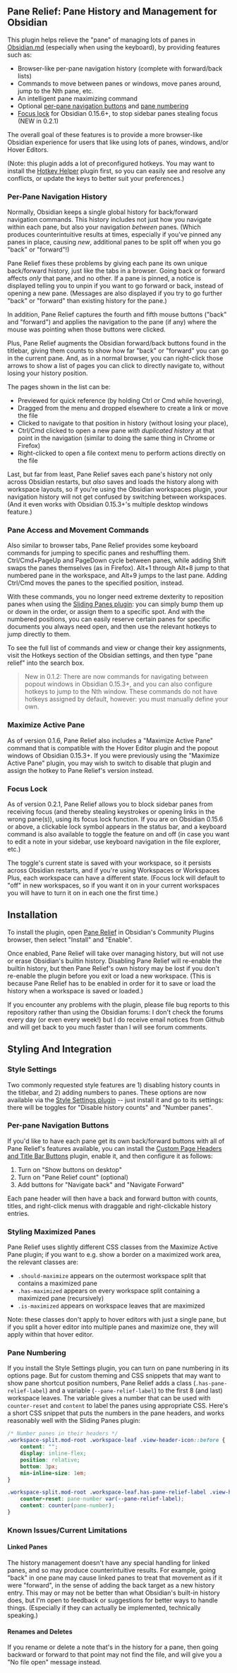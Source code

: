 ## Pane Relief: Pane History and Management for Obsidian

This plugin helps relieve the "pane" of managing lots of panes in [Obsidian.md](https://obsidian.md) (especially when using the keyboard), by providing features such as:

- Browser-like per-pane navigation history (complete with forward/back lists)
- Commands to move between panes or windows, move panes around, jump to the Nth pane, etc.
- An intelligent pane maximizing command
- Optional [per-pane navigation buttons](#per-pane-navigation-buttons) and [pane numbering](#pane-numbering)
- [Focus lock](#focus-lock) for Obsidian 0.15.6+, to stop sidebar panes stealing focus (NEW in 0.2.1)

The overall goal of these features is to provide a more browser-like Obsidian experience for users that like using lots of panes, windows, and/or Hover Editors.

(Note: this plugin adds a lot of preconfigured hotkeys.  You may want to install the [Hotkey Helper](https://obsidian.md/plugins?id=hotkey-helper) plugin first, so you can easily see and resolve any conflicts, or update the keys to better suit your preferences.)

### Per-Pane Navigation History

Normally, Obsidian keeps a single global history for back/forward navigation commands.  This history includes not just how you navigate within each pane, but also your navigation *between* panes.  (Which produces counterintuitive results at times, especially if you've pinned any panes in place, causing *new*, additional panes to be split off when you go "back" or "forward"!)

Pane Relief fixes these problems by giving each pane its own unique back/forward history, just like the tabs in a browser.  Going back or forward affects *only* that pane, and no other.  If a pane is pinned, a notice is displayed telling you to unpin if you want to go forward or back, instead of opening a new pane.  (Messages are also displayed if you try to go further "back" or "forward" than existing history for the pane.)

In addition, Pane Relief captures the fourth and fifth mouse buttons ("back" and "forward") and applies the navigation to the pane (if any) where the mouse was pointing when those buttons were clicked.

Plus, Pane Relief augments the Obsidian forward/back buttons found in the titlebar, giving them counts to show how far "back" or "forward" you can go in the current pane.  And, as in a normal browser, you can right-click those arrows to show a list of pages you can click to directly navigate to, without losing your history position.

The pages shown in the list can be:

- Previewed for quick reference (by holding Ctrl or Cmd while hovering),
- Dragged from the menu and dropped elsewhere to create a link or move the file
- Clicked to navigate to that position in history (without losing your place),
- Ctrl/Cmd clicked to open a new pane *with duplicated history* at that point in the navigation (similar to doing the same thing in Chrome or Firefox)
- Right-clicked to open a file context menu to perform actions directly on the file

Last, but far from least, Pane Relief saves each pane's history not only across Obsidian restarts, but *also* saves and loads the history along with workspace layouts, so if you're using the Obsidian workspaces plugin, your navigation history will not get confused by switching between workspaces.  (And it even works with Obsidian 0.15.3+'s multiple desktop windows feature.)

### Pane Access and Movement Commands

Also similar to browser tabs, Pane Relief provides some keyboard commands for jumping to specific panes and reshuffling them.  Ctrl/Cmd+PageUp and PageDown cycle between panes, while adding Shift swaps the panes themselves (as in Firefox).  Alt+1 through Alt+8 jump to that numbered pane in the workspace, and Alt+9 jumps to the last pane.  Adding Ctrl/Cmd moves the panes to the specified position, instead.

With these commands, you no longer need extreme dexterity to reposition panes when using the [Sliding Panes plugin](https://github.com/deathau/sliding-panes-obsidian): you can simply bump them up or down in the order, or assign them to a specific spot.  And with the numbered positions, you can easily reserve certain panes for specific documents you always need open, and then use the relevant hotkeys to jump directly to them.

To see the full list of commands and view or change their key assignments, visit the Hotkeys section of the Obsidian settings, and then type "pane relief" into the search box.

> New in 0.1.2: There are now commands for navigating between popout windows in Obsidian 0.15.3+, and you can also configure hotkeys to jump to the Nth window.  These commands do not have hotkeys assigned by default, however: you must manually define your own.

### Maximize Active Pane

As of version 0.1.6, Pane Relief also includes a "Maximize Active Pane" command that is compatible with the Hover Editor plugin and the popout windows of Obsidian 0.15.3+.  If you were previously using the "Maximize Active Pane" plugin, you may wish to switch to disable that plugin and assign the hotkey to Pane Relief's version instead.

### Focus Lock

As of version 0.2.1, Pane Relief allows you to block sidebar panes from receiving focus (and thereby stealing keystrokes or opening links in the wrong pane(s)), using its focus lock function.  If you are on Obsidian 0.15.6 or above, a clickable lock symbol appears in the status bar, and a keyboard command is also available to toggle the feature on and off (in case you want to edit a note in your sidebar, use keyboard navigation in the file explorer, etc.)

The toggle's current state is saved with your workspace, so it persists across Obsidian restarts, and if you're using Workspaces or Workspaces Plus, each workspace can have a different state.  (Focus lock will default to "off" in new workspaces, so if you want it on in your current workspaces you will have to turn it on in each one the first time.)

## Installation

To install the plugin, open [Pane Relief](https://obsidian.md/plugins?id=pane-relief) in Obsidian's Community Plugins browser, then select "Install" and "Enable".

Once enabled, Pane Relief will take over managing history, but will not use or erase Obsidian's builtin history.  Disabling Pane Relief will re-enable the builtin history, but then Pane Relief's own history may be lost if you don't re-enable the plugin before you exit or load a new workspace.  (This is because Pane Relief has to be enabled in order for it to save or load the history when a workspace is saved or loaded.)

If you encounter any problems with the plugin, please file bug reports to this repository rather than using the Obsidian forums: I don't check the forums every day (or even every week!) but I do receive email notices from Github and will get back to you much faster than I will see forum comments.

## Styling And Integration

### Style Settings

Two commonly requested style features are 1) disabling history counts in the titlebar, and 2) adding numbers to panes.  These options are now available via the [Style Settings plugin](https://obsidian.md/plugins?id=obsidian-style-settings) -- just install it and go to its settings: there will be toggles for "Disable history counts" and "Number panes".

### Per-pane Navigation Buttons

If you'd like to have each pane get its own back/forward buttons with all of Pane Relief's features available, you can install the [Custom Page Headers and Title Bar Buttons](https://obsidian.md/plugins?id=customizable-page-header-buttons) plugin, enable it, and then configure it as follows:

1. Turn on "Show buttons on desktop"
2. Turn on "Pane Relief count" (optional)
3. Add buttons for "Navigate back" and "Navigate Forward"

Each pane header will then have a back and forward button with counts, titles, and right-click menus with draggable and right-clickable history entries.

### Styling Maximized Panes

Pane Relief uses slightly different CSS classes from the Maximize Active Pane plugin; if you want to e.g. show a border on a maximized work area, the relevant classes are:

- `.should-maximize` appears on the outermost workspace split that contains a maximized pane
- `.has-maximized` appears on every workspace split containing a maximized pane (recursively)
- `.is-maximized` appears on workspace leaves that are maximized

Note: these classes don't apply to hover editors with just a single pane, but if you split a hover editor into multiple panes and maximize one, they will apply within that hover editor.

### Pane Numbering

If you install the Style Settings plugin, you can turn on pane numbering in its options page.  But for custom theming and CSS snippets that may want to show pane shortcut position numbers, Pane Relief adds a class (`.has-pane-relief-label`) and a variable (`--pane-relief-label`) to the first 8 (and last) workspace leaves.  The variable gives a number that can be used with `counter-reset` and `content` to label the panes using appropriate CSS.  Here's a short CSS snippet that puts the numbers in the pane headers, and works reasonably well with the Sliding Panes plugin:

```css
/* Number panes in their headers */
.workspace-split.mod-root .workspace-leaf .view-header-icon::before {
    content: "";
    display: inline-flex;
    position: relative;
    bottom: 3px;
    min-inline-size: 1em;
}

.workspace-split.mod-root .workspace-leaf.has-pane-relief-label .view-header-icon::before {
    counter-reset: pane-number var(--pane-relief-label);
    content: counter(pane-number);
}
```

### Known Issues/Current Limitations

#### Linked Panes

The history management doesn't have any special handling for linked panes, and so may produce counterintuitive results.  For example, going "back" in one pane may cause linked panes to treat that movement as if it were "forward", in the sense of adding the back target as a new history entry.  This may or may not be better than what Obsidian's built-in history does, but I'm open to feedback or suggestions for better ways to handle things.  (Especially if they can actually be implemented, technically speaking.)

#### Renames and Deletes

If you rename or delete a note that's in the history for a pane, then going backward or forward to that point may not find the file, and will give you a "No file open" message instead.